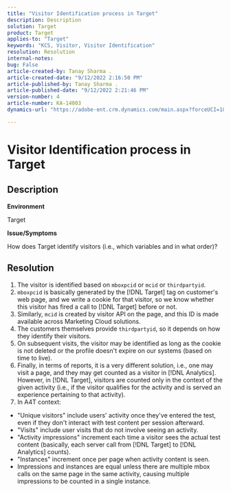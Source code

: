 ```yaml
---
title: "Visitor Identification process in Target"
description: Description
solution: Target
product: Target
applies-to: "Target"
keywords: "KCS, Visitor, Visitor Identification"
resolution: Resolution
internal-notes: 
bug: False
article-created-by: Tanay Sharma .
article-created-date: "9/12/2022 2:16:50 PM"
article-published-by: Tanay Sharma .
article-published-date: "9/12/2022 2:21:46 PM"
version-number: 4
article-number: KA-14003
dynamics-url: "https://adobe-ent.crm.dynamics.com/main.aspx?forceUCI=1&pagetype=entityrecord&etn=knowledgearticle&id=31f96d89-a532-ed11-9db1-002248086735"

---
```

# Visitor Identification process in Target

## Description


<b>Environment</b>

Target



<b>Issue/Symptoms</b>

How does Target identify visitors (i.e., which variables and in what order)?


## Resolution


1. The visitor is identified based on `mboxpcid` or `mcid` or `thirdpartyid`.
2. `mboxpcid` is basically generated by the [!DNL Target] tag on customer's web page, and we write a cookie for that visitor, so we know whether this visitor has fired a call to [!DNL Target] before or not.
3. Similarly, `mcid` is created by visitor API on the page, and this ID is made available across Marketing Cloud solutions.
4. The customers themselves provide `thirdpartyid`, so it depends on how they identify their visitors.
5. On subsequent visits, the visitor may be identified as long as the cookie is not deleted or the profile doesn't expire on our systems (based on time to live).
6. Finally, in terms of reports, it is a very different solution, i.e., one may visit a page, and they may get counted as a visitor in [!DNL Analytics]. However, in [!DNL Target], visitors are counted only in the context of the given activity (i.e., if the visitor qualifies for the activity and is served an experience pertaining to that activity).
7. In A4T context:


- "Unique visitors" include users' activity once they've entered the test, even if they don't interact with test content per session afterward.
- "Visits" include user visits that do not involve seeing an activity.
- "Activity impressions" increment each time a visitor sees the actual test content (basically, each server call from [!DNL Target] to [!DNL Analytics] counts).
- "Instances" increment once per page when activity content is seen.
- Impressions and instances are equal unless there are multiple mbox calls on the same page in the same activity, causing multiple impressions to be counted in a single instance.

